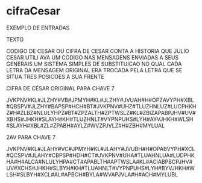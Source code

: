# cifraCesar

EXEMPLO DE ENTRADAS

TEXTO

CODIGO DE CESAR OU CIFRA DE CESAR CONTA A HISTORIA QUE JULIO CESAR UTILI AVA UM CODIGO NAS MENSAGENS ENVIADAS A SEUS GENERAIS UM SISTEMA SIMPLES DE SUBSTITUICAO NO QUAL CADA LETRA DA MENSAGEM ORIGINAL ERA TROCADA PELA LETRA QUE SE SITUA TRES POSICOES A SUA FRENTE

CIFRA DE CÉSAR ORIGINAL PARA CHAVE 7

JVKPNV#KL#JLZHY#VB#JPMYH#KL#JLZHY#JVUAH#H#OPZAVYPH#XBL#QBSPV#JLZHY#BAPSP#HCH#BT#JVKPNV#UHZ#TLUZHNLUZ#LUCPHKHZ#H#ZLBZ#NLULYHPZ#BT#ZPZALTH#ZPTWSLZ#KL#ZBIZAPABPJHV#UV#XBHS#JHKH#SLAYH#KH#TLUZHNLT#VYPNPUHS#LYH#AYVJHKH#WLSH#SLAYH#XBL#ZL#ZPABH#AYLZ#WVZPJVLZ#H#ZBH#MYLUAL


2AV PARA CHAVE 7

JVKPNV#KL#JLAHY#VC#JPMYH#KL#JLAHY#JVUBH#H#OPABVYPH#XCL#QCSPV#JLAHY#CBPSP#HDH#CT#JVKPNV#UHA#TLUAHNLUA#LUDPHKHA#H#ALCA#NLULYHPA#CT#APABLTH#APTWSLA#KL#ACIABPBCPJHV#UV#XCHS#JHKH#SLBYH#KH#TLUAHNLT#VYPNPUHS#LYH#BYVJHKH#WLSH#SLBYH#XCL#AL#APBCH#BYLA#WVAPJVLA#H#ACH#MYLUBL

